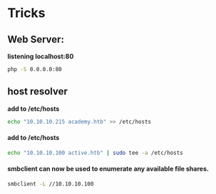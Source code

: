 # Tricks

## Web Server: <a href="#web-server" id="web-server"></a>

**listening localhost:80**

```bash
php -S 0.0.0.0:80
```

## host resolver <a href="#host-resolver" id="host-resolver"></a>

**add to /etc/hosts**

```bash
echo "10.10.10.215 academy.htb" >> /etc/hosts
```

#### add to /etc/hosts

```bash
echo "10.10.10.100 active.htb" | sudo tee -a /etc/hosts
```

#### smbclient can now be used to enumerate any available file shares.

```bash
smbclient -L //10.10.10.100
```














